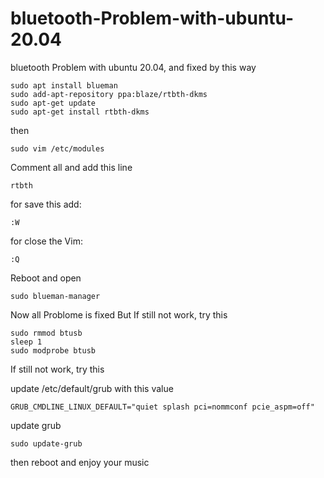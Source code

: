 # bluetooth-Problem-with-ubuntu-20.04
bluetooth Problem with ubuntu 20.04, and fixed by this way

    sudo apt install blueman
    sudo add-apt-repository ppa:blaze/rtbth-dkms
    sudo apt-get update
    sudo apt-get install rtbth-dkms
then 

    sudo vim /etc/modules
Comment all and add this line

    rtbth
for save this add:

    :W
    
for close the Vim:

    :Q
Reboot and open

    sudo blueman-manager
Now all Problome is fixed But If still not work, try this

    sudo rmmod btusb
    sleep 1
    sudo modprobe btusb
    
If still not work, try this

update /etc/default/grub with this value

    GRUB_CMDLINE_LINUX_DEFAULT="quiet splash pci=nommconf pcie_aspm=off"
    
update grub

    sudo update-grub
    
then reboot and enjoy your music



